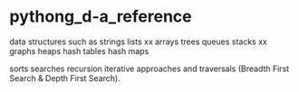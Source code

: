 # pythong_d-a_reference

 data structures such as 
 strings
 lists xx
 arrays
 trees
 queues
 stacks xx
 graphs
 heaps
 hash tables
 hash maps
 


sorts
searches
recursion
iterative approaches
and traversals (Breadth First Search & Depth First Search). 